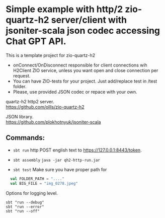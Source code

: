 # Simple example with http/2 zio-quartz-h2 server/client with jsoniter-scala json codec accessing Chat GPT API.

This is a template project for zio-quartz-h2
- onConnect/OnDisconnect responsible for client connections wih H2Client ZIO service, unless you want open and close connection per request.
- You can have ZIO-tests for your project. Just add/replace test in /test folder.
- Please, use provided JSON codec or repace with your own.

quartz-h2 http2 server.<br>
https://github.com/ollls/zio-quartz-h2

JSON library.<br>
https://github.com/plokhotnyuk/jsoniter-scala

## Commands:

- ```sbt run```
http POST english text to https://127.0.0.1:8443/token.

 - ```sbt assembly```
 ```java -jar qh2-http-run.jar```

 - ```sbt test```
Make sure you have proper path for
```scala
  val FOLDER_PATH = "...."
  val BIG_FILE = "img_0278.jpeg"
```
Options for logging level.
```
sbt "run --debug"
sbt "run --error"
sbt "run --off"
```



